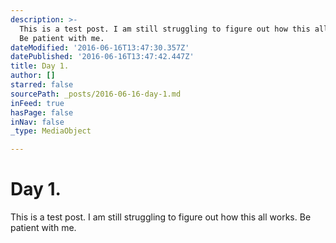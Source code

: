 ```yaml
---
description: >-
  This is a test post. I am still struggling to figure out how this all works.
  Be patient with me.
dateModified: '2016-06-16T13:47:30.357Z'
datePublished: '2016-06-16T13:47:42.447Z'
title: Day 1.
author: []
starred: false
sourcePath: _posts/2016-06-16-day-1.md
inFeed: true
hasPage: false
inNav: false
_type: MediaObject

---
```

# Day 1\.

This is a test post. I am still struggling to figure out how this all works. Be patient with me.